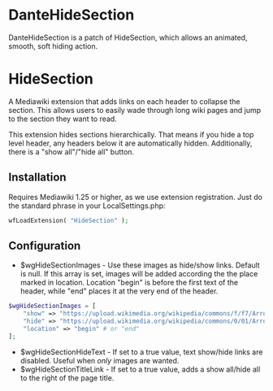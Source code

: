 # DanteHideSection

DanteHideSection is a patch of HideSection, which allows an animated, smooth, soft hiding action.










# HideSection


A Mediawiki extension that adds links on each header to collapse the section.
This allows users to easily wade through long wiki pages and jump to the section
they want to read.

This extension hides sections hierarchically. That means if you hide a top level
header, any headers below it are automatically hidden.  Additionally, there is a
"show all"/"hide all" button.

## Installation

Requires Mediawiki 1.25 or higher, as we use extension registration. Just do the
standard phrase in your LocalSettings.php:

```php
wfLoadExtension( "HideSection" );
```

## Configuration

* $wgHideSectionImages - Use these images as hide/show links.  Default is null.
  If this array is set, images will be added according the the place marked in
  location. Location "begin" is before the first text of the header, while "end"
  places it at the very end of the header.

```php
$wgHideSectionImages = [
	"show" => "https://upload.wikimedia.org/wikipedia/commons/f/f7/Arrow-down-navmenu.png",
	"hide" => "https://upload.wikimedia.org/wikipedia/commons/0/01/Arrow-up-navmenu.png",
	"location" => "begin" # or "end"
];
```

* $wgHideSectionHideText - If set to a true value, text show/hide links are
  disabled. Useful when *only* images are wanted.
* $wgHideSectionTitleLink - If set to a true value, adds a show all/hide all
  to the right of the page title.
